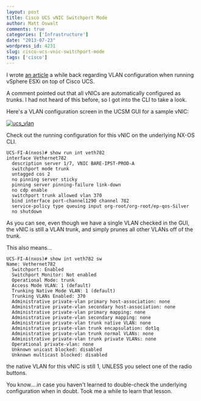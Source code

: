 ```yaml
---
layout: post
title: Cisco UCS vNIC Switchport Mode
author: Matt Oswalt
comments: true
categories: ['Infrastructure']
date: "2013-07-23"
wordpress_id: 4231
slug: cisco-ucs-vnic-switchport-mode
tags: ['cisco']
---
```



I wrote [an article](https://oswalt.dev/2012/05/management-vlan-best-practices-in-esxi-and-cisco-ucs/) a while back regarding VLAN configuration when running vSphere ESXi on top of Cisco UCS.

A comment pointed out that all vNICs are automatically configured as trunks. I had not heard of this before, so I got into the CLI to take a look.

Here's a VLAN configuration screen in the UCSM GUI for a sample vNIC:

[![ucs_vlan](/assets/2013/07/ucs_vlan.png)](/assets/2013/07/ucs_vlan.png)

Check out the running configuration for this vNIC on the underlying NX-OS CLI.

    UCS-FI-A(nxos)# show run int veth782
    interface Vethernet782
      description server 1/7, VNIC BARE-IPST-PROD-A
      switchport mode trunk
      untagged cos 2
      no pinning server sticky
      pinning server pinning-failure link-down
      no cdp enable
      switchport trunk allowed vlan 370
      bind interface port-channel1290 channel 782
      service-policy type queuing input org-root/org-root/ep-qos-Silver
      no shutdown

As you can see, even though we have a single VLAN checked in the GUI, the vNIC is still a VLAN trunk, and simply prunes all other VLANs off of the trunk.

This also means...
    
    UCS-FI-A(nxos)# show int veth782 sw
    Name: Vethernet782
      Switchport: Enabled
      Switchport Monitor: Not enabled 
      Operational Mode: trunk
      Access Mode VLAN: 1 (default)
      Trunking Native Mode VLAN: 1 (default)
      Trunking VLANs Enabled: 370
      Administrative private-vlan primary host-association: none
      Administrative private-vlan secondary host-association: none
      Administrative private-vlan primary mapping: none
      Administrative private-vlan secondary mapping: none
      Administrative private-vlan trunk native VLAN: none
      Administrative private-vlan trunk encapsulation: dot1q
      Administrative private-vlan trunk normal VLANs: none
      Administrative private-vlan trunk private VLANs: none
      Operational private-vlan: none
      Unknown unicast blocked: disabled
      Unknown multicast blocked: disabled

the native VLAN for this vNIC is still 1, UNLESS you select one of the radio buttons.

You know....in case you haven't learned to double-check the underlying configuration when in doubt. Took me a while to learn that lesson.
